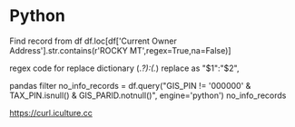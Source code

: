 # Python
Find record from df
        df.loc[df['Current Owner Address'].str.contains(r'ROCKY MT',regex=True,na=False)]

regex code for replace dictionary 
                (.*?):(.*)
replace as 
                "$1":"$2",


pandas filter
                no_info_records = df.query("GIS_PIN != '000000' & TAX_PIN.isnull() & GIS_PARID.notnull()", engine='python')
no_info_records


https://curl.iculture.cc


